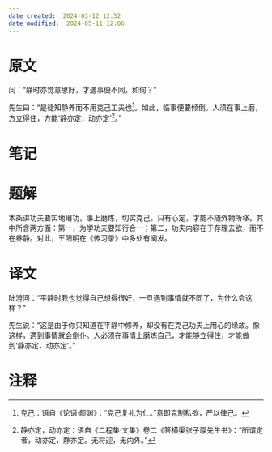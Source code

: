 ```yaml
---
date created:  2024-03-12 12:52
date modified:  2024-05-11 12:06
---
```

# 原文
问：“静时亦觉意思好，才遇事便不同，如何？”

先生曰：“是徒知静养而不用克己工夫也[^1]。如此，临事便要倾倒。人须在事上磨，方立得住，方能‘静亦定，动亦定’[^2]。”
# 笔记

# 题解
本条讲功夫要实地用功，事上磨炼，切实克己。只有心定，才能不随外物所移。其中所含两方面：第一，为学功夫要知行合一；第二，功夫内容在于存理去欲，而不在养静。对此，王阳明在《传习录》中多处有阐发。
# 译文
陆澄问：“平静时我也觉得自己想得很好，一旦遇到事情就不同了，为什么会这样？”

先生说：“这是由于你只知道在平静中修养，却没有在克己功夫上用心的缘故。像这样，遇到事情就会倒仆。人必须在事情上磨炼自己，才能够立得住，才能做到‘静亦定，动亦定’。”
# 注释

[^1]: 克己：语自《论语·颜渊》：“克己复礼为仁。”意即克制私欲，严以律己。
[^2]: 静亦定，动亦定：语自《二程集·文集》卷二《答横渠张子厚先生书》：“所谓定者，动亦定，静亦定。无将迎，无内外。”